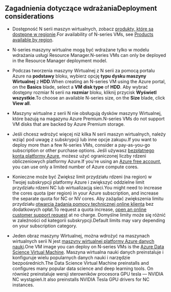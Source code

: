 ## <a name="deployment-considerations"></a><span data-ttu-id="d9305-101">Zagadnienia dotyczące wdrażania</span><span class="sxs-lookup"><span data-stu-id="d9305-101">Deployment considerations</span></span>

* <span data-ttu-id="d9305-102">Dostępność N serii maszyn wirtualnych, zobacz [produkty, które są dostępne w regionie](https://azure.microsoft.com/en-us/regions/services/).</span><span class="sxs-lookup"><span data-stu-id="d9305-102">For availability of N-series VMs, see [Products available by region](https://azure.microsoft.com/en-us/regions/services/).</span></span>

* <span data-ttu-id="d9305-103">N-series maszyny wirtualne mogą być wdrażane tylko w modelu wdrażania usługi Resource Manager.</span><span class="sxs-lookup"><span data-stu-id="d9305-103">N-series VMs can only be deployed in the Resource Manager deployment model.</span></span>

* <span data-ttu-id="d9305-104">Podczas tworzenia maszyny Wirtualnej z N serii za pomocą portalu Azure na **podstawy** bloku, wybierz opcję **typu dysku maszyny Wirtualnej** z **HDD**.</span><span class="sxs-lookup"><span data-stu-id="d9305-104">When creating an N-series VM using the Azure portal, on the **Basics** blade, select a **VM disk type** of **HDD**.</span></span> <span data-ttu-id="d9305-105">Aby wybrać dostępny rozmiar N serii na **rozmiar** bloku, kliknij przycisk **Wyświetl wszystkie**.</span><span class="sxs-lookup"><span data-stu-id="d9305-105">To choose an available N-series size, on the **Size** blade, click **View all**.</span></span>

* <span data-ttu-id="d9305-106">Maszyny wirtualne z serii N nie obsługują dysków maszyny Wirtualnej, które bazują na magazynu Azure Premium.</span><span class="sxs-lookup"><span data-stu-id="d9305-106">N-series VMs do not support VM disks that are backed by Azure Premium storage.</span></span>

* <span data-ttu-id="d9305-107">Jeśli chcesz wdrożyć więcej niż kilka N serii maszyn wirtualnych, należy wziąć pod uwagę z subskrypcji lub inne opcje zakupu.</span><span class="sxs-lookup"><span data-stu-id="d9305-107">If you want to deploy more than a few N-series VMs, consider a pay-as-you-go subscription or other purchase options.</span></span> <span data-ttu-id="d9305-108">Jeśli używasz [bezpłatnego konta platformy Azure](https://azure.microsoft.com/free/), możesz użyć ograniczonej liczby rdzeni obliczeniowych platformy Azure.</span><span class="sxs-lookup"><span data-stu-id="d9305-108">If you're using an [Azure free account](https://azure.microsoft.com/free/), you can use only a limited number of Azure compute cores.</span></span>

* <span data-ttu-id="d9305-109">Konieczne może być Zwiększ limit przydziału rdzeni (na region) w Twojej subskrypcji platformy Azure i zwiększyć oddzielne limit przydziału rdzeni NC lub wirtualizacją sieci.</span><span class="sxs-lookup"><span data-stu-id="d9305-109">You might need to increase the cores quota (per region) in your Azure subscription, and increase the separate quota for NC or NV cores.</span></span> <span data-ttu-id="d9305-110">Aby zażądać zwiększenia limitu przydziału [otwarcia żądania pomocy technicznej online klienta](../articles/azure-supportability/how-to-create-azure-support-request.md) bez dodatkowych opłat.</span><span class="sxs-lookup"><span data-stu-id="d9305-110">To request a quota increase, [open an online customer support request](../articles/azure-supportability/how-to-create-azure-support-request.md) at no charge.</span></span> <span data-ttu-id="d9305-111">Domyślne limity może się różnić w zależności od kategorii subskrypcji.</span><span class="sxs-lookup"><span data-stu-id="d9305-111">Default limits may vary depending on your subscription category.</span></span>

* <span data-ttu-id="d9305-112">Jeden obraz maszyny Wirtualnej, można wdrożyć na maszynach wirtualnych serii N jest [maszyny wirtualnej platformy Azure danych nauki](../articles/machine-learning/machine-learning-data-science-virtual-machine-overview.md).</span><span class="sxs-lookup"><span data-stu-id="d9305-112">One VM image you can deploy on N-series VMs is the [Azure Data Science Virtual Machine](../articles/machine-learning/machine-learning-data-science-virtual-machine-overview.md).</span></span> <span data-ttu-id="d9305-113">Maszyna wirtualna nauki danych preinstaluje i konfiguruje wielu popularnych danych nauki i narzędzie bezpośrednich.</span><span class="sxs-lookup"><span data-stu-id="d9305-113">The Data Science Virtual Machine preinstalls and configures many popular data science and deep learning tools.</span></span> <span data-ttu-id="d9305-114">On również preinstaluje wersji sterowników procesora GPU tesla — NVIDIA NC wystąpień.</span><span class="sxs-lookup"><span data-stu-id="d9305-114">It also preinstalls NVIDIA Tesla GPU drivers for NC instances.</span></span>





